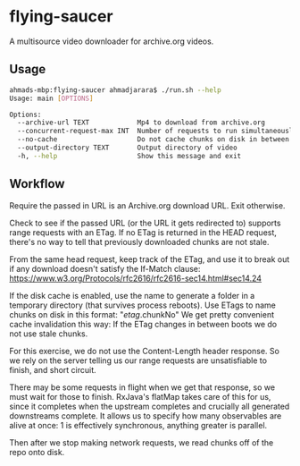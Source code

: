 # flying-saucer

A multisource video downloader for archive.org videos.

## Usage
``` sh
ahmads-mbp:flying-saucer ahmadjarara$ ./run.sh --help
Usage: main [OPTIONS]

Options:
  --archive-url TEXT            Mp4 to download from archive.org
  --concurrent-request-max INT  Number of requests to run simultaneously
  --no-cache                    Do not cache chunks on disk in between runs
  --output-directory TEXT       Output directory of video
  -h, --help                    Show this message and exit
```

## Workflow
Require the passed in URL is an Archive.org download URL. Exit otherwise.

Check to see if the passed URL (or the URL it gets redirected to) supports range requests with an ETag. 
If no ETag is returned in the HEAD request, there's no way to tell that previously downloaded chunks are not stale.

From the same head request, keep track of the ETag, and use it to break out if any download doesn't satisfy the If-Match clause:
https://www.w3.org/Protocols/rfc2616/rfc2616-sec14.html#sec14.24

If the disk cache is enabled, use the name to generate a folder in a temporary directory (that survives process reboots).
Use ETags to name chunks on disk in this format: "$etag.$chunkNo"
We get pretty convenient cache invalidation this way: If the ETag changes in between boots we do not use stale chunks.

For this exercise, we do not use the Content-Length header response. 
So we rely on the server telling us our range requests are unsatisfiable to finish, and short circuit.

There may be some requests in flight when we get that response, so we must wait for those to finish.
RxJava's flatMap takes care of this for us, since it completes when the upstream completes and crucially all 
generated downstreams complete. It allows us to specify how many observables are alive at once: 1 is effectively
synchronous, anything greater is parallel.

Then after we stop making network requests, we read chunks off of the repo onto disk. 
